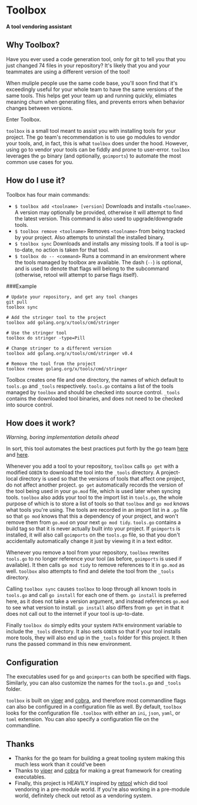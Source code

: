 Toolbox
=======

**A tool vendoring assistant**

Why Toolbox?
------------

Have you ever used a code generation tool, only for git to tell you that you just changed 74 files in your repository?  It's likely that you and your teammates are using a different version of the tool!

When muliple people use the same code base, you'll soon find that it's exceedingly useful for your whole team to have the same versions of the same tools.  This helps get your team up and running quickly, elimiates meaning churn when generating files, and prevents errors when behavior changes between versions.

Enter Toolbox.

`toolbox` is a small tool meant to assist you with installing tools for your project.  The go team's recommendation is to use go modules to vendor your tools, and, in fact, this is what `toolbox` does under the hood.  However, using go to vendor your tools can be fiddly and prone to user-error.  `toolbox` leverages the `go` binary (and optionally, `goimports`) to automate the most common use cases for you.

How do I use it?
----------------

Toolbox has four main commands:

* `$ toolbox add <toolname> [version]` Downloads and installs `<toolname>`.  A version may optionally be provided, otherwise it will attempt to find the latest version.  This command is also used to upgrade/downgrade tools.
* `$ toolbox remove <toolname>` Removes `<toolname>` from being tracked by your project.  Also attempts to uninstall the installed binary.
* `$ toolbox sync` Downloads and installs any missing tools.  If a tool is up-to-date, no action is taken for that tool.
* `$ toolbox do -- <command>` Runs a command in an environment where the tools managed by toolbox are available.  The dash (`--`) is optional, and is used to denote that flags will belong to the subcommand (otherwise, retool will attempt to parse flags itself).

###Example

```
# Update your repository, and get any tool changes
git pull
toolbox sync

# Add the stringer tool to the project
toolbox add golang.org/x/tools/cmd/stringer

# Use the stringer tool
toolbox do stringer -type=Pill

# Change stringer to a different version
toolbox add golang.org/x/tools/cmd/stringer v0.4

# Remove the tool from the project
toolbox remove golang.org/x/tools/cmd/stringer
```

Toolbox creates one file and one directory, the names of which default to `tools.go` and `_tools` respectively.  `tools.go` contains a list of the tools managed by `toolbox` and should be checked into source control.  `_tools` contains the downloaded tool binaries, and does not need to be checked into source control.

How does it work?
-----------------

*Warning, boring implementation details ahead*

In sort, this tool automates the best practices put forth by the go team [here](https://github.com/golang/go/wiki/Modules#how-can-i-track-tool-dependencies-for-a-module) and [here](https://github.com/go-modules-by-example/index/blob/master/010_tools/README.md).

Whenever you add a tool to your repository, `toolbox` calls `go get` with a modified `GOBIN` to download the tool into the `_tools` directory.  A project-local directory is used so that the versions of tools that affect one project, do not affect another project.  `go get` automatically records the version of the tool being used in your `go.mod` file, which is used later when syncing tools.  `toolbox` also adds your tool to the import list in `tools.go`, the whole purpose of which is to store a list of tools so that `toolbox` and `go mod` knows what tools you're using.  The tools are recorded in an import list in a `.go` file so that `go mod` knows that this a dependency of your project, and won't remove them from `go.mod` on your next `go mod tidy`.  `tools.go` contains a build tag so that it is never actually built into your project.  If `goimports` is installed, it will also call `goimports` on the `tools.go` file, so that you don't accidentally automatically change it just by viewing it in a text editor.

Whenever you remove a tool from your repository, `toolbox` rewrites `tools.go` to no longer reference your tool (as before, `goimports` is used if available).  It then calls `go mod tidy` to remove references to it in `go.mod` as well.  `toolbox` also attempts to find and delete the tool from the `_tools` directory.

Calling `toolbox sync` causes `toolbox` to loop through all known tools in `tools.go` and call `go install` for each one of them.  `go install` is preferred here, as it does not take a version argument, and instead references `go.mod` to see what version to install.  `go install` also differs from `go get` in that it does not call out to the internet if your tool is up-to-date.

Finally `toolbox do` simply edits your system `PATH` environment variable to include the `_tools` directory.  It also sets `GOBIN` so that if your tool installs more tools, they will also end up in the `_tools` folder for this project. It then runs the passed command in this new environment.

Configuration
-------------

The executables used for `go` and `goimports` can both be specified with flags.  Similarly, you can also customize the names for the `tools.go` and `_tools` folder.

`toolbox` is built on [viper](https://github.com/spf13/viper) and [cobra](https://github.com/spf13/cobra), and therefore most commandline flags can also be configured in a configuration file as well. By default, `toolbox` looks for the configuration file `.toolbox` with either an `ini`, `json`, `yaml`, or `toml` extension.  You can also specify a configuration file on the commandline.

Thanks
------

* Thanks for the go team for building a great tooling system making this much less work than it could've been
* Thanks to [viper](https://github.com/spf13/viper) and [cobra](https://github.com/spf13/cobra) for making a great framework for creating executables.
* Finally, this project is HEAVILY inspired by [retool](https://github.com/twitchtv/retool) which did tool vendoring in a pre-module world.  If you're also working in a pre-module world, definitely check out retool as a vendoring system.

